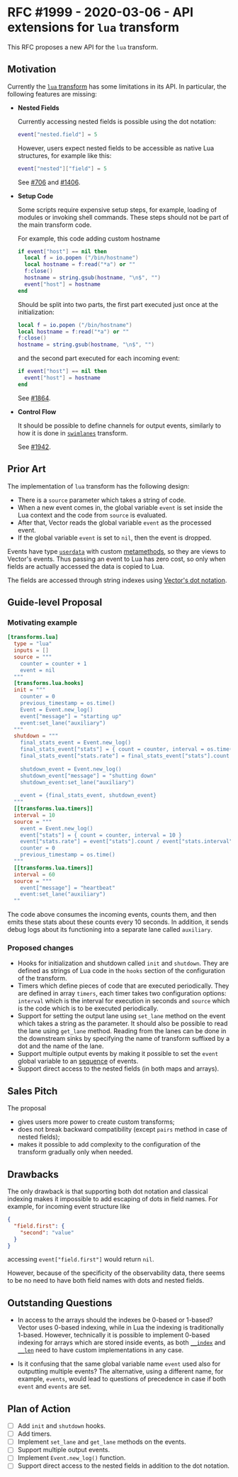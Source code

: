 # RFC #1999 - 2020-03-06 - API extensions for `lua` transform

This RFC proposes a new API for the `lua` transform.

## Motivation

Currently the [`lua` transform](https://vector.dev/docs/reference/transforms/lua/) has some limitations in its API. In particular, the following features are missing:

*   **Nested Fields**

    Currently accessing nested fields is possible using the dot notation:

    ```lua
    event["nested.field"] = 5
    ```
    
    However, users expect nested fields to be accessible as native Lua structures, for example like this:
    
    ```lua
    event["nested"]["field"] = 5
    ```
    
    See [#706](https://github.com/timberio/vector/issues/706) and [#1406](https://github.com/timberio/vector/issues/1406).
    
*   **Setup Code**

    Some scripts require expensive setup steps, for example, loading of modules or invoking shell commands. These steps should not be part of the main transform code.
    
    For example, this code adding custom hostname
    
    ```lua
    if event["host"] == nil then
      local f = io.popen ("/bin/hostname")
      local hostname = f:read("*a") or ""
      f:close()
      hostname = string.gsub(hostname, "\n$", "")
      event["host"] = hostname
    end
    ```
    
    Should be split into two parts, the first part executed just once at the initialization:
    
    ```lua
    local f = io.popen ("/bin/hostname")
    local hostname = f:read("*a") or ""
    f:close()
    hostname = string.gsub(hostname, "\n$", "")
    ```
    
    and the second part executed for each incoming event:
    
    ```lua
    if event["host"] == nil then
      event["host"] = hostname
    end
    ```
    
    See [#1864](https://github.com/timberio/vector/issues/1864).
    
*   **Control Flow**

    It should be possible to define channels for output events, similarly to how it is done in [`swimlanes`](https://vector.dev/docs/reference/transforms/swimlanes/) transform.

    See [#1942](https://github.com/timberio/vector/issues/1942).

## Prior Art

The implementation of `lua` transform has the following design:

* There is a `source` parameter which takes a string of code.
* When a new event comes in, the global variable `event` is set inside the Lua context and the code from `source` is evaluated.
* After that, Vector reads the global variable `event` as the processed event.
* If the global variable `event` is set to `nil`, then the event is dropped.

Events have type [`userdata`](https://www.lua.org/pil/28.1.html) with custom [metamethods](https://www.lua.org/pil/13.html), so they are views to Vector's events. Thus passing an event to Lua has zero cost, so only when fields are actually accessed the data is copied to Lua.

The fields are accessed through string indexes using [Vector's dot notation](https://vector.dev/docs/about/data-model/log/#dot-notation).

## Guide-level Proposal

### Motivating example


```toml
[transforms.lua]
  type = "lua"
  inputs = []
  source = """
    counter = counter + 1
    event = nil
  """
  [transforms.lua.hooks]
  init = """
    counter = 0
    previous_timestamp = os.time()
    Event = Event.new_log()
    event["message"] = "starting up"
    event:set_lane("auxiliary")
  """
  shutdown = """
    final_stats_event = Event.new_log()
    final_stats_event["stats"] = { count = counter, interval = os.time() - previous_timestamp }
    final_stats_event["stats.rate"] = final_stats_event["stats"].count / final_stats_event["stats.interval"]
    
    shutdown_event = Event.new_log()
    shutdown_event["message"] = "shutting down"
    shutdown_event:set_lane("auxiliary")
    
    event = {final_stats_event, shutdown_event}
  """
  [[transforms.lua.timers]]
  interval = 10
  source = """
    event = Event.new_log()
    event["stats"] = { count = counter, interval = 10 }
    event["stats.rate"] = event["stats"].count / event["stats.interval"]
    counter = 0
    previous_timestamp = os.time()
  """
  [[transforms.lua.timers]]
  interval = 60
  source = """
    event["message"] = "heartbeat"
    event:set_lane("auxiliary")
  ""
```

The code above consumes the incoming events, counts them, and then emits these stats about these counts every 10 seconds. In addition, it sends debug logs about its functioning into a separate lane called `auxiliary`.

### Proposed changes

* Hooks for initialization and shutdown called `init` and `shutdown`. They are defined as strings of Lua code in the `hooks` section of the configuration of the transform.
* Timers which define pieces of code that are executed periodically. They are defined in array `timers`, each timer takes two configuration options: `interval` which is the interval for execution in seconds and `source` which is the code which is to be executed periodically.
* Support for setting the output lane using `set_lane` method on the event which takes a string as the parameter. It should also be possible to read the lane using `get_lane` method. Reading from the lanes can be done in the downstream sinks by specifying the name of transform suffixed by a dot and the name of the lane.
* Support multiple output events by making it possible to set the `event` global variable to an [sequence](https://www.lua.org/pil/11.1.html) of events.
* Support direct access to the nested fields (in both maps and arrays).

## Sales Pitch

The proposal

* gives users more power to create custom transforms;
* does not break backward compatibility (except `pairs` method in case of nested fields);
* makes it possible to add complexity to the configuration of the transform gradually only when needed.

## Drawbacks

The only drawback is that supporting both dot notation and classical indexing makes it impossible to add escaping of dots in field names. For example, for incoming event structure like

```json
{
  "field.first": {
    "second": "value"
  }
}
```

accessing `event["field.first"]` would return `nil`.

However, because of the specificity of the observability data, there seems to be no need to have both field names with dots and nested fields.

## Outstanding Questions

* In access to the arrays should the indexes be 0-based or 1-based? Vector uses 0-based indexing, while in Lua the indexing is traditionally 1-based. However, technically it is possible to implement 0-based indexing for arrays which are stored inside events, as both [`__index`](https://www.lua.org/pil/13.4.1.html) and [`__len`](https://www.lua.org/manual/5.3/manual.html#3.4.7) need to have custom implementations in any case.

* Is it confusing that the same global variable name `event` used also for outputting multiple events? The alternative, using a different name, for example, `events`, would lead to questions of precedence in case if both `event` and `events` are set.

## Plan of Action

- [ ] Add `init` and `shutdown` hooks.
- [ ] Add timers.
- [ ] Implement `set_lane` and `get_lane` methods on the events.
- [ ] Support multiple output events.
- [ ] Implement `Event.new_log()` function.
- [ ] Support direct access to the nested fields in addition to the dot notation.

